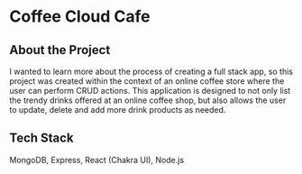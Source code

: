 # Coffee Cloud Cafe
## About the Project 
I wanted to learn more about the process of creating a full stack app, so this project was created within the context of an online coffee store where the user can perform CRUD actions. This application is designed to not only list the trendy drinks offered at an online coffee shop, but also allows the user to update, delete and add more drink products as needed. 

## Tech Stack 
MongoDB, Express, React (Chakra UI), Node.js
